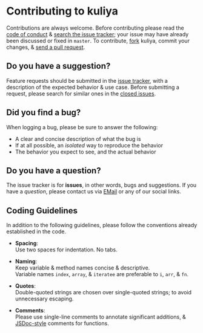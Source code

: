 # Contributing to kuliya

Contributions are always welcome. Before contributing please read the
[code of conduct](https://github.com/dzcode-io/kuliya/blob/master/.github/CODE_OF_CONDUCT.md) &
[search the issue tracker](https://github.com/dzcode-io/kuliya/issues); your issue
may have already been discussed or fixed in `master`. To contribute,
[fork](https://help.github.com/articles/fork-a-repo/) kuliya, commit your changes,
& [send a pull request](https://help.github.com/articles/using-pull-requests/).

## Do you have a suggestion?

Feature requests should be submitted in the
[issue tracker](https://github.com/dzcode-io/kuliya/issues/new/choose), with a description of
the expected behavior & use case.
Before submitting a request, please search for similar ones in the
[closed issues](https://github.com/dzcode-io/kuliya/issues?q=is%3Aissue+is%3Aclosed+label%3Aenhancement).

## Did you find a bug?

When logging a bug, please be sure to answer the following:

- A clear and concise description of what the bug is
- If at all possible, an _isolated_ way to reproduce the behavior
- The behavior you expect to see, and the actual behavior

## Do you have a question?

The issue tracker is for **issues**, in other words, bugs and suggestions.
If you have a _question_, please contact us via [EMail](mailto:contact@dzcode.io) or any of our social links.

## Coding Guidelines

In addition to the following guidelines, please follow the conventions already
established in the code.

- **Spacing**:<br>
  Use two spaces for indentation. No tabs.

- **Naming**:<br>
  Keep variable & method names concise & descriptive.<br>
  Variable names `index`, `array`, & `iteratee` are preferable to
  `i`, `arr`, & `fn`.

- **Quotes**:<br>
  Double-quoted strings are chosen over single-quoted strings; to avoid unnecessary escaping.

- **Comments**:<br>
  Please use single-line comments to annotate significant additions, &
  [JSDoc-style](http://www.2ality.com/2011/08/jsdoc-intro.html) comments for
  functions.
